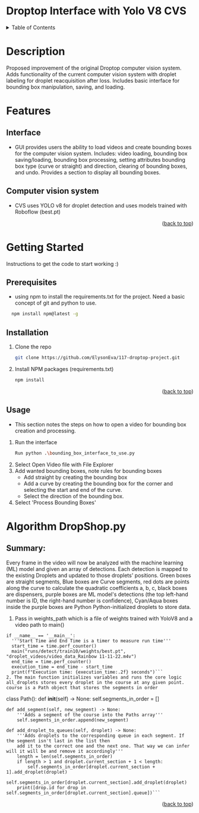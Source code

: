 <a name="readme-top"></a>
# Droptop Interface with Yolo V8 CVS 



<details>
  <summary>Table of Contents</summary>
  <ol>
    <li>
      <a href="#Description">About The Project</a>
    </li>
    <li>
      <a href="#Features">Features</a>
    </li>
    <li><a href="#Getting Started">Getting Started</a></li>
  </ol>
</details>

# Description 
  Proposed improvement of the original Droptop computer vision system. Adds functionality of the current computer vision system with droplet labeling for droplet reacquisition after loss. Includes basic interface for bounding box manipulation, saving, and loading.   


# Features
  ## Interface 
  * GUI provides users the ability to load videos and create bounding boxes for the computer vision system. Includes: video loading, bounding box saving/loading, bounding box processing, setting attributes bounding box type (curve or straight) and direction, clearing of bounding boxes, and undo. Provides a section to display all bounding boxes. 
  
  ## Computer vision system 
  * CVS uses YOLO v8 for droplet detection and uses models trained with Roboflow (best.pt) 

  <p align="right">(<a href="#readme-top">back to top</a>)</p>

  
# Getting Started 
Instructions to get the code to start working :) 

## Prerequisites
* using npm to install the requirements.txt for the project. Need a basic concept of git and python to use. 
```sh
  npm install npm@latest -g
```
## Installation
1. Clone the repo
   ```sh
   git clone https://github.com/ElysonEva/117-droptop-project.git
   ```
2. Install NPM packages (requirements.txt) 
   ```sh
   npm install
   ```
   <p align="right">(<a href="#readme-top">back to top</a>)</p>
## Usage 
* This section notes the steps on how to open a video for bounding box creation and processing.

1. Run the interface
   ```sh
   Run python .\bounding_box_interface_to_use.py 
   ```
2. Select Open Video file with File Explorer
3. Add wanted bounding boxes, note rules for bounding boxes
   * Add straight by creating the bounding box
   * Add a curve by creating the bounding box for the corner and selecting the start and end of the curve.
   * Select the direction of the bounding box.  
4. Select 'Process Bounding Boxes'

# Algorithm DropShop.py
## Summary:
Every frame in the video will now be analyzed with the machine learning (ML) model and given an array of detections. 
Each detection is mapped to the existing Droplets and updated to those droplets' positions. 
Green boxes are straight segments, Blue boxes are Curve segments, red dots are points along the curve to calculate the quadratic coefficients a, b, c,
black boxes are dispensers, purple boxes are ML model's detections (the top left-hand number is ID, the right-hand number is confidence),
Cyan/Aqua boxes inside the purple boxes are Python Python-initialized droplets to store data.
1. Pass in weights_path which is a file of weights trained with YoloV8 and a video path to main() 
  ```
if __name__ == '__main__':
    '''Start Time and End Time is a timer to measure run time'''
    start_time = time.perf_counter()
    main("runs/detect/train10/weights/best.pt", "droplet_videos/video_data_Rainbow 11-11-22.m4v")
    end_time = time.perf_counter()
    execution_time = end_time - start_time
    print(f"Execution time: {execution_time:.2f} seconds")```
2. The main function initializes variables and runs the core logic
all_droplets stores every droplet in the course at any given point.
course is a Path object that stores the segments in order
```
class Path():
    def __init__(self) -> None:
        self.segments_in_order = []
    
    def add_segment(self, new_segment) -> None:
        '''Adds a segment of the course into the Paths array'''
        self.segments_in_order.append(new_segment)

    def add_droplet_to_queues(self, droplet) -> None:
        '''Adds droplets to the corresponding queue in each segment. If the segment isn't last in the list then
        add it to the correct one and the next one. That way we can infer will it will be and remove it accordingly'''
        length = len(self.segments_in_order)
        if length > 1 and droplet.current_section + 1 < length:
            self.segments_in_order[droplet.current_section + 1].add_droplet(droplet)
        self.segments_in_order[droplet.current_section].add_droplet(droplet)
        print([drop.id for drop in self.segments_in_order[droplet.current_section].queue])```
      


<p align="right">(<a href="#readme-top">back to top</a>)</p>




  
